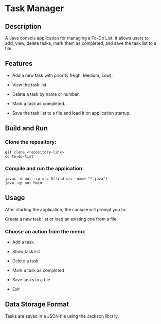 # Task Manager

## Description

A Java console application for managing a To-Do List. It allows users to add, view, delete tasks, mark them as completed, and save the task list to a file.

## Features

- Add a new task with priority (High, Medium, Low).

- View the task list.

- Delete a task by name or number.

- Mark a task as completed.

- Save the task list to a file and load it on application startup.

## Build and Run

### Clone the repository:
```
git clone <repository-link>
cd to-do-list
```
### Compile and run the application:
```
javac -d out -cp src $(find src -name "*.java")
java -cp out Main
```

## Usage

After starting the application, the console will prompt you to:

Create a new task list or load an existing one from a file.

### Choose an action from the menu:

- Add a task

- Show task list

- Delete a task

- Mark a task as completed

- Save tasks to a file

- Exit

## Data Storage Format

Tasks are saved in a JSON file using the Jackson library.
